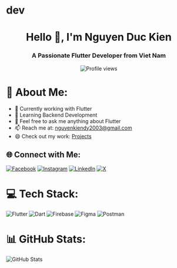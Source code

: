 # dev
<h1 align="center">Hello 👋, I'm Nguyen Duc Kien</h1>
<h3 align="center">A Passionate Flutter Developer from Viet Nam</h3>

<p align="center">
  <img src="https://komarev.com/ghpvc/?username=hammadx02&label=Profile%20views&color=0e75b6&style=flat" alt="Profile views" />
</p>

# 💫 About Me:
- 🔭 Currently working with Flutter
- 🌱 Learning Backend Development
- 💬 Feel free to ask me anything about Flutter
- 📫 Reach me at: [nguyenkiendy2003@gmail.com](mailto:nguyenkiendy2003@gmail.com)
- 😄 Check out my work: [Projects](https://github.com/DuckienDev)

## 🌐 Connect with Me:
[![Facebook](https://img.shields.io/badge/Facebook-%231877F2.svg?logo=Facebook&logoColor=white)](https://facebook.com/hammadaali19) 
[![Instagram](https://img.shields.io/badge/Instagram-%23E4405F.svg?logo=Instagram&logoColor=white)](https://instagram.com/_hammadaali) 
[![LinkedIn](https://img.shields.io/badge/LinkedIn-%230077B5.svg?logo=linkedin&logoColor=white)](https://linkedin.com/in/hammadx02) 
[![X](https://img.shields.io/badge/X-black.svg?logo=X&logoColor=white)](https://x.com/hammadx02) 

# 💻 Tech Stack:
![Flutter](https://img.shields.io/badge/Flutter-%2302569B.svg?style=for-the-badge&logo=Flutter&logoColor=white) 
![Dart](https://img.shields.io/badge/dart-%230175C2.svg?style=for-the-badge&logo=dart&logoColor=white) 
![Firebase](https://img.shields.io/badge/firebase-%23039BE5.svg?style=for-the-badge&logo=firebase) 
![Figma](https://img.shields.io/badge/figma-%23F24E1E.svg?style=for-the-badge&logo=figma&logoColor=white) 
![Postman](https://img.shields.io/badge/Postman-FF6C37?style=for-the-badge&logo=postman&logoColor=white)

# 📊 GitHub Stats:
![GitHub Stats](https://github-readme-stats.vercel.app/api?username=DuckienDev&theme=dark&hide_border=false&include_all_commits=true&count_private=false)
